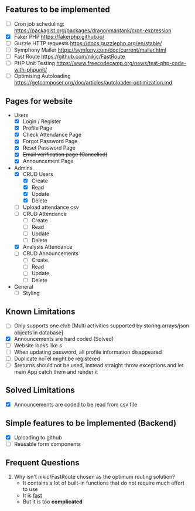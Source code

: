 ## Features to be implemented
- [ ] Cron job scheduling: https://packagist.org/packages/dragonmantank/cron-expression
- [x] Faker PHP https://fakerphp.github.io/
- [ ] Guzzle HTTP requests https://docs.guzzlephp.org/en/stable/
- [ ] Symphony Mailer https://symfony.com/doc/current/mailer.html
- [ ] Fast Route https://github.com/nikic/FastRoute
- [ ] PHP Unit Testing https://www.freecodecamp.org/news/test-php-code-with-phpunit/
- [ ] Optimising Autoloading https://getcomposer.org/doc/articles/autoloader-optimization.md

## Pages for website
- Users
  - [x] Login / Register
  - [x] Profile Page
  - [x] Check Attendance Page
  - [x] Forgot Password Page
  - [x] Reset Password Page
  - [x] ~~Email verification page (Cancelled)~~
  - [x] Announcement Page
- Admins
  - [x] CRUD Users
    - [x] Create
    - [x] Read
    - [x] Update
    - [x] Delete
  - [ ] Upload attendance csv
  - [ ] CRUD Attendance
    - [ ] Create
    - [ ] Read
    - [ ] Update
    - [ ] Delete
  - [x] Analysis Attendance
  - [ ] CRUD Announcements
    - [ ] Create
    - [ ] Read
    - [ ] Update
    - [ ] Delete
- General
  - [ ] Styling

## Known Limitations
- [ ] Only supports one club [Multi activities supported by storing arrays/json objects in database]
- [x] Announcements are hard coded (Solved)
- [ ] Website looks like _s_
- [ ] When updating password, all profile information disappeared
- [ ] Duplicate noTel might be registered
- [ ] $returns should not be used, instead straight throw exceptions and let main App catch them and render it

## Solved Limitations
- [x] Announcements are coded to be read from csv file

## Simple features to be implemented (Backend)
- [x] Uploading to github
- [ ] Reusable form components

## Frequent Questions
1. Why isn't nikic/FastRoute chosen as the optimum routing solution?
    - It contains a lot of built-in functions that do not require much effort to use
    - It is [fast](https://www.npopov.com/2014/02/18/Fast-request-routing-using-regular-expressions.html)
    - But it is too **complicated**